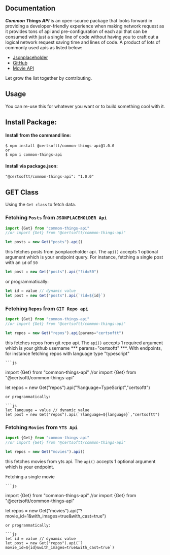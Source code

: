## Documentation

***Common Things API*** is an open-source package that looks forward in providing a developer-friendly experience when making network request as it provides tons of api and pre-configuration of each api that can be consumed with just a single line of code without having you to craft out a logical network request saving time and lines of code. A product of lots of commonly used apis as listed below:


- [Jsonplaceholder](#fetching-posts-from-jsonplaceholder-api)
- [GitHub](#fetching-repos-from-git-repo-api)
- [Movie API](#fetching-movies-from-yts-api)

Let grow the list together by contributing. 

## Usage

You can re-use this for whatever you want or to build something cool with it.

## Install Package:
#### Install from the command line:
```suggestion
$ npm install @certsoftt/common-things-api@1.0.0
or
$ npm i common-things-api
```
#### Install via package.json:
```suggestion
"@certsoftt/common-things-api": "1.0.0"
```

## GET Class
Using the `Get class` to fetch data.<br/>

### Fetching `Posts` from `JSONPLACEHOLDER Api` 

  ```js
  import {Get} from "common-things-api"
  //or import {Get} from "@certsoftt/common-things-api"

  let posts = new Get("posts").api()
  ```

  this fetches posts from jsonplaceholder api. The `api()` accepts 1 optional argument which is your endpoint query. For instance, fetching a single post with an `id` of `50`

  ```js
  let post = new Get("posts").api("?id=50")
  ``` 
  or programmatically:

  ```js
  let id = value // dynamic value
  let post = new Get("posts").api(`?id=${id}`)
  ```

### Fetching `Repos` from `GIT Repo api` 

  ```js
  import {Get} from "common-things-api"
  //or import {Get} from "@certsoftt/common-things-api"

  let repos = new Get("repos").api(params="certsoftt")
  ```

  this fetches repos from git repo api. The `api()` accepts 1 required argument which is your github username *** params="certsoftt" ***. 
  With endpoints, for instance fetching repos with language type "typescript"

    ```js
  import {Get} from "common-things-api"
  //or import {Get} from "@certsoftt/common-things-api"

  let repos = new Get("repos").api("?language=TypeScript","certsoftt")
  ```
  or programmatically:

  ```js
  let language = value // dynamic value
  let post = new Get("repos").api(`?language=${language}`,"certsoftt")
  ```

### Fetching `Movies` from `YTS Api` 

  ```js
  import {Get} from "common-things-api"
  //or import {Get} from "@certsoftt/common-things-api"

  let repos = new Get("movies").api()
  ```

  this fetches movies from yts api. The `api()` accepts 1 optional argument which is your endpoint.

  Fetching a single movie

    ```js
  import {Get} from "common-things-api"
  //or import {Get} from "@certsoftt/common-things-api"

  let repos = new Get("movies").api("?movie_id=1&with_images=true&with_cast=true")
  ```
  or programmatically:

  ```js
  let id = value // dynamic value
  let post = new Get("repos").api(`?movie_id=${id}&with_images=true&with_cast=true`)
  ```